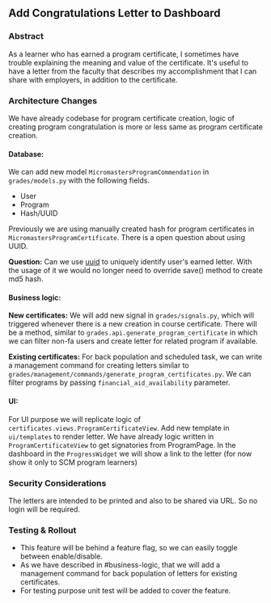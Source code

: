 ## Add Congratulations Letter to Dashboard

### Abstract

As a learner who has earned a program certificate, I sometimes have trouble explaining the meaning and value of the certificate. It's useful to have a letter from the faculty that describes my accomplishment that I can share with employers, in addition to the certificate.

### Architecture Changes

We have already codebase for program certificate creation, logic of creating program congratulation is more or less same as program certificate creation.

#### Database:
We can add new model `MicromastersProgramCommendation` in `grades/models.py` with the following fields.

* User
* Program
* Hash/UUID

Previously we are using manually created hash for program certificates in `MicromastersProgramCertificate`. There is a open question about using UUID.

**Question:** Can we use [uuid](https://docs.djangoproject.com/en/2.1/ref/models/fields/#uuidfield) to uniquely identify user's earned letter. With the usage of it we would no longer need to override save() method to create md5 hash.

#### Business logic:
**New certificates:** We will add new signal in `grades/signals.py`, which will triggered whenever there is a new creation in course certificate. There will be a method, similar to `grades.api.generate_program_certificate` in which we can filter non-fa users and create letter for related program if available.
 
**Existing certificates:** For back population and scheduled task, we can write a management command for creating letters similar to `grades/management/commands/generate_program_certificates.py`. We can filter programs by passing `financial_aid_availability` parameter.

#### UI:
For UI purpose we will replicate logic of `certificates.views.ProgramCertificateView`. Add new template in `ui/templates` to render letter. We have already logic written in `ProgramCertificateView` to get signatories from ProgramPage. 
In the dashboard in the `ProgressWidget` we will show a link to the letter (for now show it only to SCM program learners)

### Security Considerations

The letters are intended to be printed and also to be shared via URL. So no login will be required.

### Testing & Rollout

* This feature will be behind a feature flag, so we can easily toggle between enable/disable.
* As we have described in #business-logic, that we will add a management command for back population of letters for existing certificates.
* For testing purpose unit test will be added to cover the feature.